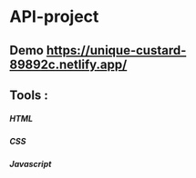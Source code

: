 # API-project
## Demo https://unique-custard-89892c.netlify.app/

## Tools :

##### HTML
##### CSS
##### Javascript
